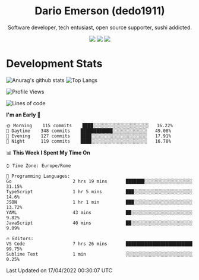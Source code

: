 <div align="center">
  
# Dario Emerson (dedo1911)
Software developer, tech entusiast, open source supporter, sushi addicted.

[![](https://img.shields.io/badge/-Linkedin-informational?style=for-the-badge&logo=linkedin&logoColor=white&color=2867B2)](http://linkedin.com/in/dedo1911)
[![](https://img.shields.io/badge/-Telegram-informational?style=for-the-badge&logo=telegram&logoColor=white&color=0088cc)](https://t.me/dedo1911)
[![](https://img.shields.io/badge/-Facebook-informational?style=for-the-badge&logo=facebook&logoColor=white&color=3b5998)](https://fb.com/dedo1911)

</div>

# Development Stats

![Anurag's github stats](https://github-readme-stats.vercel.app/api?username=dedo1911&count_private=true&show_icons=true&theme=chartreuse-dark)
![Top Langs](https://github-readme-stats.vercel.app/api/top-langs/?username=dedo1911&theme=chartreuse-dark&layout=compact)

<!--START_SECTION:waka-->
![Profile Views](http://img.shields.io/badge/Profile%20Views-11-blue)

![Lines of code](https://img.shields.io/badge/From%20Hello%20World%20I%27ve%20Written-51%20Thousand%20lines%20of%20code-blue)

**I'm an Early 🐤** 

```text
🌞 Morning    115 commits    ████░░░░░░░░░░░░░░░░░░░░░   16.22% 
🌆 Daytime    348 commits    ████████████░░░░░░░░░░░░░   49.08% 
🌃 Evening    127 commits    ████░░░░░░░░░░░░░░░░░░░░░   17.91% 
🌙 Night      119 commits    ████░░░░░░░░░░░░░░░░░░░░░   16.78%

```


📊 **This Week I Spent My Time On** 

```text
⌚︎ Time Zone: Europe/Rome

💬 Programming Languages: 
Go                       2 hrs 19 mins       ███████░░░░░░░░░░░░░░░░░░   31.15% 
TypeScript               1 hr 5 mins         ███░░░░░░░░░░░░░░░░░░░░░░   14.6% 
JSON                     1 hr 1 min          ███░░░░░░░░░░░░░░░░░░░░░░   13.72% 
YAML                     43 mins             ██░░░░░░░░░░░░░░░░░░░░░░░   9.82% 
JavaScript               40 mins             ██░░░░░░░░░░░░░░░░░░░░░░░   9.09%

🔥 Editors: 
VS Code                  7 hrs 26 mins       █████████████████████████   99.75% 
Sublime Text             1 min               ░░░░░░░░░░░░░░░░░░░░░░░░░   0.25%

```


 Last Updated on 17/04/2022 00:30:07 UTC
<!--END_SECTION:waka-->

<!--
**dedo1911/dedo1911** is a ✨ _special_ ✨ repository because its `README.md` (this file) appears on your GitHub profile.

Here are some ideas to get you started:

- 🔭 I’m currently working on ...
- 🌱 I’m currently learning ...
- 👯 I’m looking to collaborate on ...
- 🤔 I’m looking for help with ...
- 💬 Ask me about ...
- 📫 How to reach me: ...
- 😄 Pronouns: ...
- ⚡ Fun fact: ...
-->
